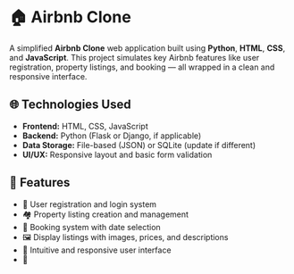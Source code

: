 # 🏠 Airbnb Clone

A simplified **Airbnb Clone** web application built using **Python**, **HTML**, **CSS**, and **JavaScript**. This project simulates key Airbnb features like user registration, property listings, and booking — all wrapped in a clean and responsive interface.

## 🌐 Technologies Used

- **Frontend:** HTML, CSS, JavaScript
- **Backend:** Python (Flask or Django, if applicable)
- **Data Storage:** File-based (JSON) or SQLite (update if different)
- **UI/UX:** Responsive layout and basic form validation

## 🚀 Features

- 🔐 User registration and login system
- 🏘️ Property listing creation and management
- 📅 Booking system with date selection
- 🖼️ Display listings with images, prices, and descriptions
- 🧭 Intuitive and responsive user interface
- 💾
